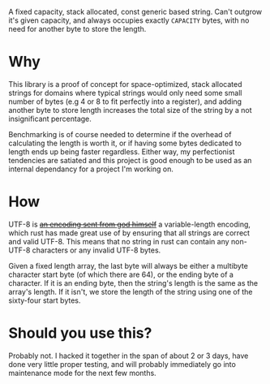 A fixed capacity, stack allocated, const generic based string. Can't outgrow it's given capacity, and always occupies exactly `CAPACITY` bytes, with no need for another byte to store the length.

# Why

This library is a proof of concept for space-optimized, stack allocated strings for domains where typical strings would only need some small number of bytes (e.g 4 or 8 to fit perfectly into a register), and adding another byte to store length increases the total size of the string by a not insignificant percentage.

Benchmarking is of course needed to determine if the overhead of calculating the length is worth it, or if having some bytes dedicated to length ends up being faster regardless. Either way, my perfectionist tendencies are satiated and this project is good enough to be used as an internal dependancy for a project I'm working on.

# How

UTF-8 is [~~an encoding sent from god himself~~](http://utf8everywhere.org/) a variable-length encoding, which rust has made great use of by ensuring that all strings are correct and valid UTF-8. This means that no string in rust can contain any non-UTF-8 characters or any invalid UTF-8 bytes.

Given a fixed length array, the last byte will always be either a multibyte character start byte (of which there are 64), or the ending byte of a character. If it is an ending byte, then the string's length is the same as the array's length. If it isn't, we store the length of the string using one of the sixty-four start bytes.

# Should you use this?

Probably not. I hacked it together in the span of about 2 or 3 days, have done very little proper testing, and will probably immediately go into maintenance mode for the next few months.
